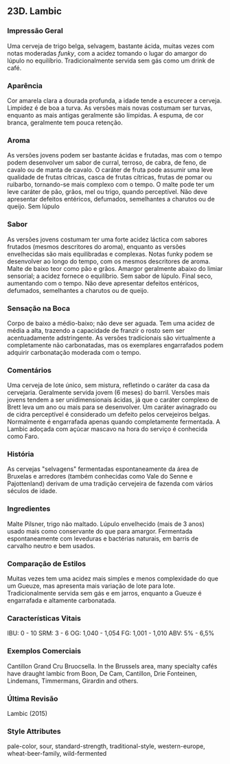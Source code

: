 ## 23D. Lambic

### Impressão Geral

Uma cerveja de trigo belga, selvagem, bastante ácida, muitas vezes com notas moderadas *funky*, com a acidez tomando o lugar do amargor do lúpulo no equilíbrio. Tradicionalmente servida sem gás como um drink de café.

### Aparência

Cor amarela clara a dourada profunda, a idade tende a escurecer a cerveja. Limpidez é de boa a turva. As versões mais novas costumam ser turvas, enquanto as mais antigas geralmente são límpidas. A espuma, de cor branca, geralmente tem pouca retenção.

### Aroma

As versões jovens podem ser bastante ácidas e frutadas, mas com o tempo podem desenvolver um sabor de curral, terroso, de cabra, de feno, de cavalo ou de manta de cavalo. O caráter de fruta pode assumir uma leve qualidade de frutas cítricas, casca de frutas cítricas, frutas de pomar ou ruibarbo, tornando-se mais complexo com o tempo. O malte pode ter um leve caráter de pão, grãos, mel ou trigo, quando perceptível. Não deve apresentar defeitos entéricos, defumados, semelhantes a charutos ou de queijo. Sem lúpulo

### Sabor

As versões jovens costumam ter uma forte acidez láctica com sabores frutados (mesmos descritores do aroma), enquanto as versões envelhecidas são mais equilibradas e complexas. Notas funky podem se desenvolver ao longo do tempo, com os mesmos descritores de aroma. Malte de baixo teor como pão e grãos. Amargor geralmente abaixo do limiar sensorial; a acidez fornece o equilíbrio. Sem sabor de lúpulo. Final seco, aumentando com o tempo. Não deve apresentar defeitos entéricos, defumados, semelhantes a charutos ou de queijo.

### Sensação na Boca

Corpo de baixo a médio-baixo; não deve ser aguada. Tem uma acidez de média a alta, trazendo a capacidade de franzir o rosto sem ser acentuadamente adstringente. As versões tradicionais são virtualmente a completamente não carbonatadas, mas os exemplares engarrafados podem adquirir carbonatação moderada com o tempo.

### Comentários

Uma cerveja de lote único, sem mistura, refletindo o caráter da casa da cervejaria. Geralmente servida jovem (6 meses) do barril. Versões mais jovens tendem a ser unidimensionais ácidas, já que o caráter complexo de Brett leva um ano ou mais para se desenvolver. Um caráter avinagrado ou de cidra perceptível é considerado um defeito pelos cervejeiros belgas. Normalmente é engarrafada apenas quando completamente fermentada. A Lambic adoçada com açúcar mascavo na hora do serviço é conhecida como Faro.

### História

As cervejas "selvagens" fermentadas espontaneamente da área de Bruxelas e arredores (também conhecidas como Vale do Senne e Pajottenland) derivam de uma tradição cervejeira de fazenda com vários séculos de idade.

### Ingredientes

Malte Pilsner, trigo não maltado. Lúpulo envelhecido (mais de 3 anos) usado mais como conservante do que para amargor. Fermentada espontaneamente com leveduras e bactérias naturais, em barris de carvalho neutro e bem usados.

### Comparação de Estilos

Muitas vezes tem uma acidez mais simples e menos complexidade do que um Gueuze, mas apresenta mais variação de lote para lote. Tradicionalmente servida sem gás e em jarros, enquanto a Gueuze é engarrafada e altamente carbonatada.

### Características Vitais

IBU: 0 - 10
SRM: 3 - 6
OG: 1,040 - 1,054
FG: 1,001 - 1,010
ABV: 5% - 6,5%

### Exemplos Comerciais

Cantillon Grand Cru Bruocsella. In the Brussels area, many specialty cafés have draught lambic from Boon, De Cam, Cantillon, Drie Fonteinen, Lindemans, Timmermans, Girardin and others.

### Última Revisão

Lambic (2015)

### Style Attributes

pale-color, sour, standard-strength, traditional-style, western-europe, wheat-beer-family, wild-fermented

